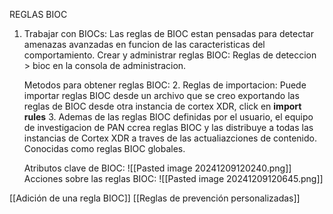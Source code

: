 
REGLAS BIOC
1. Trabajar con BIOCs: Las reglas de BIOC estan pensadas para detectar amenazas avanzadas en funcion de las caracteristicas del comportamiento.
   Crear y administrar reglas BIOC: Reglas de deteccion > bioc en la consola de administracion.
   
   Metodos para obtener reglas BIOC:
   2. Reglas de importacion: Puede importar reglas BIOC desde un archivo que se creo exportando las reglas de BIOC desde otra instancia de cortex XDR, click en **import rules**
   3. Ademas de las reglas BIOC definidas por el usuario, el equipo de investigacion de PAN ccrea reglas BIOC y las distribuye a todas las instancias de Cortex XDR a traves de las actualiazciones de contenido. Conocidas como reglas BIOC globales.

	Atributos clave de BIOC:
![[Pasted image 20241209120240.png]]
	Acciones sobre las reglas BIOC:
		![[Pasted image 20241209120645.png]]


[[Adición de una regla BIOC]]
[[Reglas de prevención personalizadas]]

